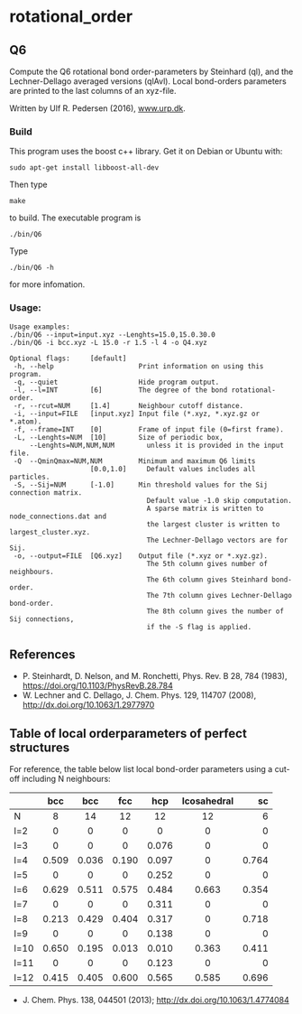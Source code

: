 # rotational_order

## Q6
Compute the Q6 rotational bond order-parameters by Steinhard (ql),
and the Lechner-Dellago averaged versions (qlAvl).
Local bond-orders parameters are printed to the last columns of an xyz-file.

Written by Ulf R. Pedersen (2016), www.urp.dk.

### Build
This program uses the boost c++ library. Get it on Debian or Ubuntu with:
```
sudo apt-get install libboost-all-dev
```
Then type
```
make
```
to build. The executable program is
```
./bin/Q6
```
Type
```
./bin/Q6 -h
```
for more infomation.
### Usage:
```
Usage examples:
./bin/Q6 --input=input.xyz --Lenghts=15.0,15.0.30.0
./bin/Q6 -i bcc.xyz -L 15.0 -r 1.5 -l 4 -o Q4.xyz

Optional flags:     [default]
 -h, --help                     Print information on using this program.
 -q, --quiet                    Hide program output.
 -l, --l=INT        [6]         The degree of the bond rotational-order.
 -r, --rcut=NUM     [1.4]       Neighbour cutoff distance.
 -i, --input=FILE   [input.xyz] Input file (*.xyz, *.xyz.gz or *.atom).
 -f, --frame=INT    [0]         Frame of input file (0=first frame).
 -L, --Lenghts=NUM  [10]        Size of periodic box,
     --Lenghts=NUM,NUM,NUM        unless it is provided in the input file.
 -Q  --QminQmax=NUM,NUM         Minimum and maximum Q6 limits
                    [0.0,1.0]     Default values includes all particles.
 -S, --Sij=NUM      [-1.0]      Min threshold values for the Sij connection matrix.
                                  Default value -1.0 skip computation.
                                  A sparse matrix is written to node_connections.dat and
                                  the largest cluster is written to largest_cluster.xyz.
                                  The Lechner-Dellago vectors are for Sij.
 -o, --output=FILE  [Q6.xyz]    Output file (*.xyz or *.xyz.gz).
                                  The 5th column gives number of neighbours. 
                                  The 6th column gives Steinhard bond-order. 
                                  The 7th column gives Lechner-Dellago bond-order. 
                                  The 8th column gives the number of Sij connections, 
                                  if the -S flag is applied. 
```
## References
* P. Steinhardt, D. Nelson, and M. Ronchetti, Phys. Rev. B 28, 784 (1983), https://doi.org/10.1103/PhysRevB.28.784
* W. Lechner and C. Dellago, J. Chem. Phys. 129, 114707 (2008), http://dx.doi.org/10.1063/1.2977970

## Table of local orderparameters of perfect structures
For reference, the table below list local bond-order parameters using a cut-off including N neighbours:

|         | bcc   | bcc   | fcc   | hcp   | Icosahedral | sc    |
| ------- |:-----:|:-----:|:-----:|:-----:|:-----------:|------:|
| N       | 8     | 14    | 12    | 12    | 12          | 6     |
| l=2     | 0     | 0     | 0     | 0     | 0           | 0     |
| l=3     | 0     | 0     | 0     | 0.076 | 0           | 0     |
| l=4     | 0.509 | 0.036 | 0.190 | 0.097 | 0           | 0.764 |
| l=5     | 0     | 0     | 0     | 0.252 | 0           | 0     |
| l=6     | 0.629 | 0.511 | 0.575 | 0.484 | 0.663       | 0.354 |
| l=7     | 0     | 0     | 0     | 0.311 | 0           | 0     |
| l=8     | 0.213 | 0.429 | 0.404 | 0.317 | 0           | 0.718 |
| l=9     | 0     | 0     | 0     | 0.138 | 0           | 0     |
| l=10    | 0.650 | 0.195 | 0.013 | 0.010 | 0.363       | 0.411 |
| l=11    | 0     | 0     | 0     | 0.123 | 0           | 0     |
| l=12    | 0.415 | 0.405 | 0.600 | 0.565 | 0.585       | 0.696 |

* J. Chem. Phys. 138, 044501 (2013); http://dx.doi.org/10.1063/1.4774084

